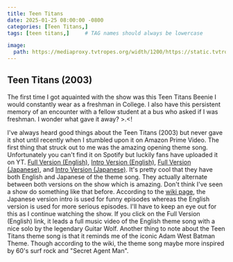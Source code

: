 ```yaml
---
title: Teen Titans
date: 2025-01-25 08:00:00 -0800
categories: [Teen Titans,]
tags: [teen titans,]     # TAG names should always be lowercase

image:
  path: https://mediaproxy.tvtropes.org/width/1200/https://static.tvtropes.org/pmwiki/pub/images/teen_titans_tv_series.png
---
```


## Teen Titans (2003)

The first time I got aquainted with the show was this Teen Titans Beenie I would constantly wear as a freshman in College. I also have this persistent memory of an encounter with a fellow student at a bus who asked if I was freshman. I wonder what gave it away? >.<! 

I've always heard good things about the Teen Titans (2003) but never gave it shot until recently when I stumbled upon it on Amazon Prime Video. The first thing that struck out to me was the amazing opening theme song. Unfortunately you can't find it on Spotify but luckily fans have uploaded it on YT. [Full Version (English)](https://www.youtube.com/watch?v=xhhOMceBJv8&ab_channel=barrywroteit), [Intro Version (English)](https://www.youtube.com/watch?v=yL75mtNZ6PA&ab_channel=WarnerBros.Classics), [Full Version (Japanese)](https://www.youtube.com/watch?v=99smB48A9U8&ab_channel=SakiRose), and [Intro Version (Japanese)](https://www.youtube.com/watch?v=Z3N3pHGqIS0&ab_channel=Ben10Petya). It's pretty cool that they have both English and Japanese of the theme song. They actually alternate between both versions on the show which is amazing. Don't think I've seen a show do something like that before. According to the [wiki page](https://teentitans.fandom.com/wiki/Theme_Song), the Japanese version intro is used for funny episodes whereas the English version is used for more serious episodes. I'll have to keep an eye out for this as I continue watching the show. If you click on the Full Version (English) link, it leads a full music video of the English theme song with a nice solo by the legendary Guitar Wolf. Another thing to note about the Teen Titans theme song is that it reminds me of the iconic Adam West Batman Theme. Though according to the wiki, the theme song maybe more inspired by 60's surf rock and "Secret Agent Man".



<script src="https://giscus.app/client.js"
        data-repo="pkfamily/pkfamily.github.io"
        data-repo-id="R_kgDONjDBxQ"
        data-category="General"
        data-category-id="DIC_kwDONjDBxc4Clntm"
        data-mapping="pathname"
        data-strict="0"
        data-reactions-enabled="1"
        data-emit-metadata="0"
        data-input-position="bottom"
        data-theme="dark"
        data-lang="en"
        crossorigin="anonymous"
        async>
</script>
